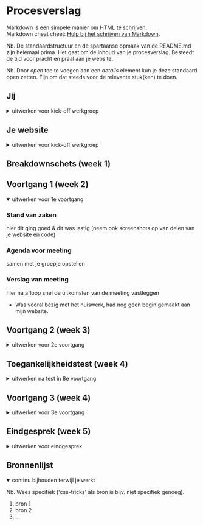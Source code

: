 # Procesverslag
Markdown is een simpele manier om HTML te schrijven.  
Markdown cheat cheet: [Hulp bij het schrijven van Markdown](https://github.com/adam-p/markdown-here/wiki/Markdown-Cheatsheet).

Nb. De standaardstructuur en de spartaanse opmaak van de README.md zijn helemaal prima. Het gaat om de inhoud van je procesverslag. Besteedt de tijd voor pracht en praal aan je website.

Nb. Door *open* toe te voegen aan een *details* element kun je deze standaard open zetten. Fijn om dat steeds voor de relevante stuk(ken) te doen.





## Jij

<details>
<summary>uitwerken voor kick-off werkgroep</summary>

### Auteur:
Oeds Bouman

#### Je startniveau:
blauw
#### Je focus:
surface plane
 
</details>





## Je website

<details>
<summary>uitwerken voor kick-off werkgroep</summary>

### Je opdracht:
link naar de website die je gaat namaken óf de naam/omschrijving van je eigen ontwerp
https://www.apple.com/nl/iphone-13-pro/
#### Screenshot(s) van de eerste pagina (small screen): 
hier de naam van de pagina  <img width="327" alt="Schermafbeelding 2021-11-17 om 12 58 21" src="https://user-images.githubusercontent.com/94326590/142196501-164730b9-d18e-4fba-92c6-0c4477749117.png">

<img src="images/dummy-plaatje.jpg" width="375px" alt="omschrijving van de pagina">
 apple iphone 13 pro

#### Screenshot(s) van de tweede pagina (small screen):
hier de naam van de pagina  <img width="325" alt="Schermafbeelding 2021-11-17 om 12 58 49" src="https://user-images.githubusercontent.com/94326590/142196558-45fc19d5-906f-422f-8020-89d35542bd67.png">

<img src="images/dummy-plaatje.jpg" width="375px" alt="omschrijving van de pagina">
 
</details>



## Breakdownschets (week 1)


</details>





## Voortgang 1 (week 2)

<details open>
<summary>uitwerken voor 1e voortgang</summary>

### Stand van zaken
hier dit ging goed & dit was lastig (neem ook screenshots op van delen van je website en code)


### Agenda voor meeting
samen met je groepje opstellen


### Verslag van meeting
hier na afloop snel de uitkomsten van de meeting vastleggen

- Was vooral bezig met het huiswerk, had nog geen begin gemaakt aan mijn website.

</details>





## Voortgang 2 (week 3)

<details>
<summary>uitwerken voor 2e voortgang</summary>

### Stand van zaken
hier dit ging goed & dit was lastig (neem ook screenshots op van delen van je website en code)


### Agenda voor meeting
samen met je groepje opstellen

| student 1      | student 2          | student 3    | student 4        |
| ---            | ---                | ---          | ---              |
| Kijken naar de | ...                | ...          | ...              |
| fonts en kleur verloop| 
 binnen apple site|

### Verslag van meeting
ik heb mijn menu balk zo gemaakt dat je een transitie hebt van klikken naar beneden en dan dat de tekst langzaam verschijnt en naar de sectie van de ipad mini gekeken waar de tekst een leuke font en kleur verloop heeft.e

</details>





## Toegankelijkheidstest (week 4)

<details>
<summary>uitwerken na test in 8e voortgang</summary>

### Bevindingen
Ik moet meer focussen op de breakdownschetsen die ik nog niet heb gemaakt en van daar verder gaan met de website maken. 

#### Titel eerste bevinding
Hier korte omschrijving (met indien nodig een afbeelding)

Hier een omschrijving van hoe het opgelost kan worden (met indien nodig een afbeelding)


#### Titel tweede bevinding. 
Hier korte omschrijving (met indien nodig een afbeelding)

Hier een omschrijving van hoe het opgelost kan worden (met indien nodig een afbeelding)


#### Titel volgende bevinding. 
Hier korte omschrijving (met indien nodig een afbeelding)

Hier een omschrijving van hoe het opgelost kan worden (met indien nodig een afbeelding)


#### Titel nog een bevinding. 
Hier korte omschrijving (met indien nodig een afbeelding)

Hier een omschrijving van hoe het opgelost kan worden (met indien nodig een afbeelding)

</details>





## Voortgang 3 (week 4)

<details>
<summary>uitwerken voor 3e voortgang</summary>

### Stand van zaken
hier dit ging goed & dit was lastig (neem ook screenshots op van delen van je website en code)


### Agenda voor meeting
samen met je groepje opstellen

| student 1      | student 2          | student 3    | student 4        |
| ---            | ---                | ---          | ---              |
| dit bespreken  | en dit             | en ik dit    | en dan ik dat    |
| en dat ook nog | dit als er tijd is | nog een punt | dit wil ik zeker |
| ...            | ...                | ...          | ...              |


### Verslag van meeting
hier na afloop snel de uitkomsten van de meeting vastleggen

- punt 1
- punt 2
- nog een punt
- ...

</details>





## Eindgesprek (week 5)

<details>
<summary>uitwerken voor eindgesprek</summary>

### Stand van zaken
hier dit ging goed & dit was lastig (neem ook screenshots op van delen van je website en code)

### Screenshot(s)

hier screenshot(s) van je eindresultaat

</details>





## Bronnenlijst

<details open>
<summary>continu bijhouden terwijl je werkt</summary>

Nb. Wees specifiek ('css-tricks' als bron is bijv. niet specifiek genoeg).

1. bron 1
2. bron 2
3. ...

</details>
